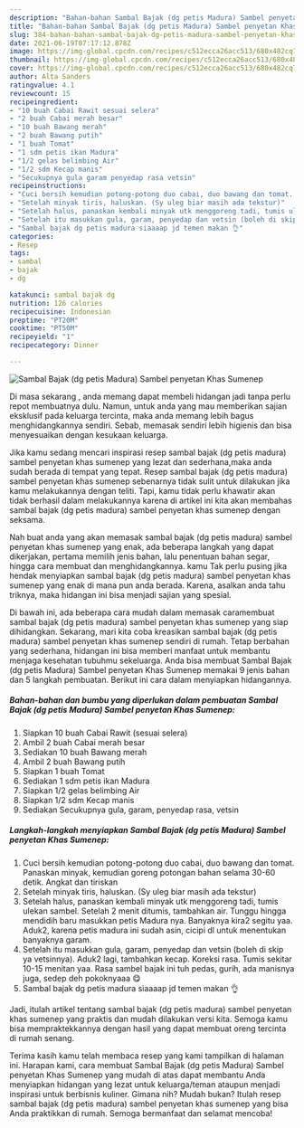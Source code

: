 ```yaml
---
description: "Bahan-bahan Sambal Bajak (dg petis Madura) Sambel penyetan Khas Sumenep yang enak dan Mudah Dibuat"
title: "Bahan-bahan Sambal Bajak (dg petis Madura) Sambel penyetan Khas Sumenep yang enak dan Mudah Dibuat"
slug: 384-bahan-bahan-sambal-bajak-dg-petis-madura-sambel-penyetan-khas-sumenep-yang-enak-dan-mudah-dibuat
date: 2021-06-19T07:17:12.878Z
image: https://img-global.cpcdn.com/recipes/c512ecca26acc513/680x482cq70/sambal-bajak-dg-petis-madura-sambel-penyetan-khas-sumenep-foto-resep-utama.jpg
thumbnail: https://img-global.cpcdn.com/recipes/c512ecca26acc513/680x482cq70/sambal-bajak-dg-petis-madura-sambel-penyetan-khas-sumenep-foto-resep-utama.jpg
cover: https://img-global.cpcdn.com/recipes/c512ecca26acc513/680x482cq70/sambal-bajak-dg-petis-madura-sambel-penyetan-khas-sumenep-foto-resep-utama.jpg
author: Alta Sanders
ratingvalue: 4.1
reviewcount: 15
recipeingredient:
- "10 buah Cabai Rawit sesuai selera"
- "2 buah Cabai merah besar"
- "10 buah Bawang merah"
- "2 buah Bawang putih"
- "1 buah Tomat"
- "1 sdm petis ikan Madura"
- "1/2 gelas belimbing Air"
- "1/2 sdm Kecap manis"
- "Secukupnya gula garam penyedap rasa vetsin"
recipeinstructions:
- "Cuci bersih kemudian potong-potong duo cabai, duo bawang dan tomat. Panaskan minyak, kemudian goreng potongan bahan selama 30-60 detik. Angkat dan tiriskan"
- "Setelah minyak tiris, haluskan. (Sy uleg biar masih ada tekstur)"
- "Setelah halus, panaskan kembali minyak utk menggoreng tadi, tumis ulekan sambel. Setelah 2 menit ditumis, tambahkan air. Tunggu hingga mendidih baru masukkan petis Madura nya. Banyaknya kira2 segitu yaa. Aduk2, karena petis madura ini sudah asin, cicipi dl untuk menentukan banyaknya garam."
- "Setelah itu masukkan gula, garam, penyedap dan vetsin (boleh di skip ya vetsinnya). Aduk2 lagi, tambahkan kecap. Koreksi rasa. Tumis sekitar 10-15 menitan yaa. Rasa sambel bajak ini tuh pedas, gurih, ada manisnya juga, sedep deh pokoknyaaa 😋"
- "Sambal bajak dg petis madura siaaaap jd temen makan 👌"
categories:
- Resep
tags:
- sambal
- bajak
- dg

katakunci: sambal bajak dg 
nutrition: 126 calories
recipecuisine: Indonesian
preptime: "PT20M"
cooktime: "PT50M"
recipeyield: "1"
recipecategory: Dinner

---
```



![Sambal Bajak (dg petis Madura) Sambel penyetan Khas Sumenep](https://img-global.cpcdn.com/recipes/c512ecca26acc513/680x482cq70/sambal-bajak-dg-petis-madura-sambel-penyetan-khas-sumenep-foto-resep-utama.jpg)

Di masa  sekarang , anda memang dapat membeli hidangan jadi tanpa perlu repot membuatnya dulu. Namun, untuk anda yang mau memberikan sajian eksklusif pada keluarga tercinta, maka anda memang lebih bagus menghidangkannya sendiri. Sebab, memasak sendiri lebih higienis dan bisa menyesuaikan dengan kesukaan keluarga.

Jika kamu sedang mencari inspirasi resep sambal bajak (dg petis madura) sambel penyetan khas sumenep yang lezat dan sederhana,maka anda sudah berada di tempat yang tepat. Resep sambal bajak (dg petis madura) sambel penyetan khas sumenep  sebenarnya tidak sulit untuk dilakukan jika kamu melakukannya dengan teliti. Tapi, kamu tidak perlu khawatir akan tidak berhasil dalam melakukannya 
karena di artikel ini kita akan membahas sambal bajak (dg petis madura) sambel penyetan khas sumenep dengan seksama.  



Nah buat anda yang akan memasak sambal bajak (dg petis madura) sambel penyetan khas sumenep yang enak, ada beberapa langkah yang dapat dikerjakan, pertama memilih jenis bahan, lalu penentuan bahan segar, hingga cara membuat dan menghidangkannya. kamu Tak perlu pusing jika hendak menyiapkan sambal bajak (dg petis madura) sambel penyetan khas sumenep yang enak di mana pun anda berada. Karena, asalkan anda  tahu triknya, maka hidangan ini bisa menjadi sajian yang spesial.

Di bawah ini, ada beberapa cara mudah dalam memasak caramembuat sambal bajak (dg petis madura) sambel penyetan khas sumenep yang siap dihidangkan. Sekarang, mari kita coba kreasikan sambal bajak (dg petis madura) sambel penyetan khas sumenep sendiri di rumah. Tetap berbahan yang sederhana, hidangan ini bisa memberi manfaat untuk membantu menjaga kesehatan tubuhmu sekeluarga. Anda bisa membuat Sambal Bajak (dg petis Madura) Sambel penyetan Khas Sumenep memakai 9 jenis bahan dan 5 langkah pembuatan. Berikut ini cara dalam menyiapkan hidangannya.

<!--inarticleads1-->

##### Bahan-bahan dan bumbu yang diperlukan dalam pembuatan Sambal Bajak (dg petis Madura) Sambel penyetan Khas Sumenep:

1. Siapkan 10 buah Cabai Rawit (sesuai selera)
1. Ambil 2 buah Cabai merah besar
1. Sediakan 10 buah Bawang merah
1. Ambil 2 buah Bawang putih
1. Siapkan 1 buah Tomat
1. Sediakan 1 sdm petis ikan Madura
1. Siapkan 1/2 gelas belimbing Air
1. Siapkan 1/2 sdm Kecap manis
1. Sediakan Secukupnya gula, garam, penyedap rasa, vetsin




<!--inarticleads2-->

##### Langkah-langkah menyiapkan Sambal Bajak (dg petis Madura) Sambel penyetan Khas Sumenep:

1. Cuci bersih kemudian potong-potong duo cabai, duo bawang dan tomat. Panaskan minyak, kemudian goreng potongan bahan selama 30-60 detik. Angkat dan tiriskan
1. Setelah minyak tiris, haluskan. (Sy uleg biar masih ada tekstur)
1. Setelah halus, panaskan kembali minyak utk menggoreng tadi, tumis ulekan sambel. Setelah 2 menit ditumis, tambahkan air. Tunggu hingga mendidih baru masukkan petis Madura nya. Banyaknya kira2 segitu yaa. Aduk2, karena petis madura ini sudah asin, cicipi dl untuk menentukan banyaknya garam.
1. Setelah itu masukkan gula, garam, penyedap dan vetsin (boleh di skip ya vetsinnya). Aduk2 lagi, tambahkan kecap. Koreksi rasa. Tumis sekitar 10-15 menitan yaa. Rasa sambel bajak ini tuh pedas, gurih, ada manisnya juga, sedep deh pokoknyaaa 😋
1. Sambal bajak dg petis madura siaaaap jd temen makan 👌




Jadi, itulah artikel tentang  sambal bajak (dg petis madura) sambel penyetan khas sumenep  yang praktis dan mudah dilakukan versi kita. Semoga kamu bisa mempraktekkannya dengan hasil yang dapat membuat oreng tercinta di rumah senang. 

Terima kasih kamu telah membaca resep yang kami tampilkan di halaman ini. Harapan kami, cara membuat  Sambal Bajak (dg petis Madura) Sambel penyetan Khas Sumenep yang mudah di atas dapat membantu Anda menyiapkan hidangan yang lezat untuk keluarga/teman ataupun menjadi inspirasi untuk berbisnis kuliner. Gimana nih? Mudah bukan? Itulah resep sambal bajak (dg petis madura) sambel penyetan khas sumenep yang bisa Anda praktikkan di rumah. Semoga bermanfaat dan selamat mencoba!


